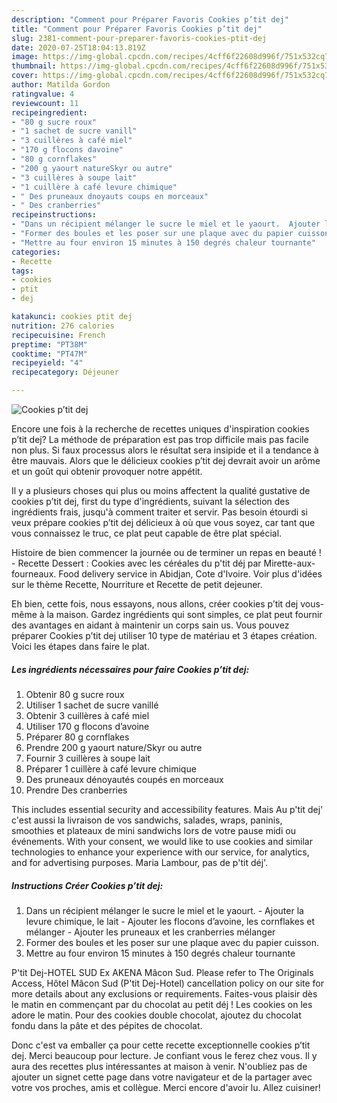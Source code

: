 ```yaml
---
description: "Comment pour Préparer Favoris Cookies p’tit dej"
title: "Comment pour Préparer Favoris Cookies p’tit dej"
slug: 2381-comment-pour-preparer-favoris-cookies-ptit-dej
date: 2020-07-25T18:04:13.819Z
image: https://img-global.cpcdn.com/recipes/4cff6f22608d996f/751x532cq70/cookies-ptit-dej-photo-principale-de-la-recette.jpg
thumbnail: https://img-global.cpcdn.com/recipes/4cff6f22608d996f/751x532cq70/cookies-ptit-dej-photo-principale-de-la-recette.jpg
cover: https://img-global.cpcdn.com/recipes/4cff6f22608d996f/751x532cq70/cookies-ptit-dej-photo-principale-de-la-recette.jpg
author: Matilda Gordon
ratingvalue: 4
reviewcount: 11
recipeingredient:
- "80 g sucre roux"
- "1 sachet de sucre vanill"
- "3 cuillères à café miel"
- "170 g flocons davoine"
- "80 g cornflakes"
- "200 g yaourt natureSkyr ou autre"
- "3 cuillères à soupe lait"
- "1 cuillère à café levure chimique"
- " Des pruneaux dnoyauts coups en morceaux"
- " Des cranberries"
recipeinstructions:
- "Dans un récipient mélanger le sucre le miel et le yaourt.  Ajouter la levure chimique, le lait Ajouter les flocons d’avoine, les cornflakes et mélanger  Ajouter les pruneaux et les cranberries mélanger"
- "Former des boules et les poser sur une plaque avec du papier cuisson."
- "Mettre au four environ 15 minutes à 150 degrés chaleur tournante"
categories:
- Recette
tags:
- cookies
- ptit
- dej

katakunci: cookies ptit dej 
nutrition: 276 calories
recipecuisine: French
preptime: "PT38M"
cooktime: "PT47M"
recipeyield: "4"
recipecategory: Déjeuner

---
```



![Cookies p’tit dej](https://img-global.cpcdn.com/recipes/4cff6f22608d996f/751x532cq70/cookies-ptit-dej-photo-principale-de-la-recette.jpg)

Encore une fois à la recherche de recettes uniques d'inspiration cookies p’tit dej? La méthode de préparation est pas trop difficile mais pas facile non plus. Si faux processus alors le résultat sera insipide et il a tendance à être mauvais. Alors que le délicieux cookies p’tit dej devrait avoir un arôme et un goût qui obtenir provoquer notre appétit.

Il y a plusieurs choses qui plus ou moins affectent la qualité gustative de cookies p’tit dej, first du type d'ingrédients, suivant la sélection des ingrédients frais, jusqu'à comment traiter et servir. Pas besoin étourdi si veux prépare cookies p’tit dej délicieux à où que vous soyez, car tant que vous connaissez le truc, ce plat peut capable de être plat spécial.

Histoire de bien commencer la journée ou de terminer un repas en beauté ! - Recette Dessert : Cookies avec les céréales du p&#39;tit déj par Mirette-aux-fourneaux. Food delivery service in Abidjan, Cote d&#39;Ivoire. Voir plus d&#39;idées sur le thème Recette, Nourriture et Recette de petit dejeuner.


Eh bien, cette fois, nous essayons, nous allons, créer cookies p’tit dej vous-même à la maison. Gardez ingrédients qui sont simples, ce plat peut fournir des avantages en aidant à maintenir un corps sain us. Vous pouvez préparer Cookies p’tit dej utiliser 10 type de matériau et 3 étapes création. Voici les étapes dans faire le plat.

<!--inarticleads1-->

##### Les ingrédients nécessaires pour faire Cookies p’tit dej:

1. Obtenir 80 g sucre roux
1. Utiliser 1 sachet de sucre vanillé
1. Obtenir 3 cuillères à café miel
1. Utiliser 170 g flocons d’avoine
1. Préparer 80 g cornflakes
1. Prendre 200 g yaourt nature/Skyr ou autre
1. Fournir 3 cuillères à soupe lait
1. Préparer 1 cuillère à café levure chimique
1.   Des pruneaux dénoyautés coupés en morceaux
1. Prendre  Des cranberries


This includes essential security and accessibility features. Mais Au p&#39;tit dej&#39; c&#39;est aussi la livraison de vos sandwichs, salades, wraps, paninis, smoothies et plateaux de mini sandwichs lors de votre pause midi ou événements. With your consent, we would like to use cookies and similar technologies to enhance your experience with our service, for analytics, and for advertising purposes. Maria Lambour, pas de p&#39;tit déj&#39;. 

<!--inarticleads2-->

##### Instructions Créer Cookies p’tit dej:

1. Dans un récipient mélanger le sucre le miel et le yaourt.  - Ajouter la levure chimique, le lait - Ajouter les flocons d’avoine, les cornflakes et mélanger  - Ajouter les pruneaux et les cranberries mélanger
1. Former des boules et les poser sur une plaque avec du papier cuisson.
1. Mettre au four environ 15 minutes à 150 degrés chaleur tournante


P&#39;tit Dej-HOTEL SUD Ex AKENA Mâcon Sud. Please refer to The Originals Access, Hôtel Mâcon Sud (P&#39;tit Dej-Hotel) cancellation policy on our site for more details about any exclusions or requirements. Faites-vous plaisir dès le matin en commençant par du chocolat au petit déj ! Les cookies on les adore le matin. Pour des cookies double chocolat, ajoutez du chocolat fondu dans la pâte et des pépites de chocolat. 


Donc c'est va emballer ça pour cette recette exceptionnelle cookies p’tit dej. Merci beaucoup pour lecture. Je confiant vous le ferez chez vous. Il y aura des recettes plus  intéressantes at maison à venir. N'oubliez pas de ajouter un signet cette page dans votre navigateur et de la partager avec votre vos proches, amis et collègue. Merci encore d'avoir lu. Allez cuisiner!
